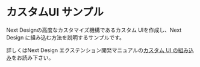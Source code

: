 
# カスタムUI サンプル

Next Designの高度なカスタマイズ機構であるカスタム UIを作成し、Next Design に組み込む方法を説明するサンプルです。

詳しくはNext Design エクステンション開発マニュアルの[カスタム UI の組み込み](https://docs.nextdesign.app/extension/docs/advanced/custom-ui)をお読み下さい。


